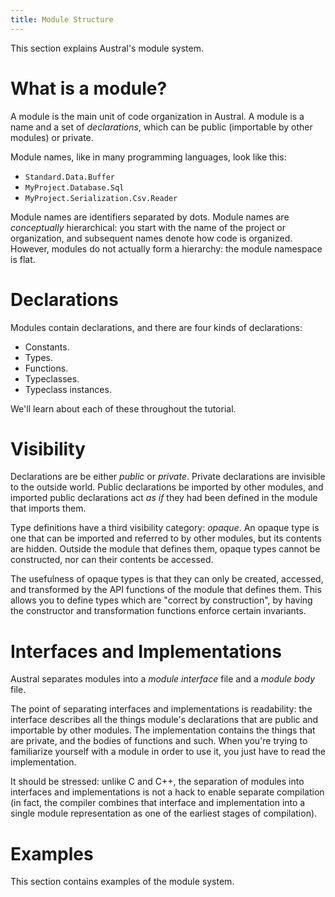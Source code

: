 ```yaml
---
title: Module Structure
---
```


This section explains Austral's module system.

# What is a module?

A module is the main unit of code organization in Austral. A module is a name
and a set of _declarations_, which can be public (importable by other modules)
or private.

Module names, like in many programming languages, look like this:

- `Standard.Data.Buffer`
- `MyProject.Database.Sql`
- `MyProject.Serialization.Csv.Reader`

Module names are identifiers separated by dots. Module names are _conceptually_
hierarchical: you start with the name of the project or organization, and
subsequent names denote how code is organized. However, modules do not actually
form a hierarchy: the module namespace is flat.

# Declarations

Modules contain declarations, and there are four kinds of declarations:

- Constants.
- Types.
- Functions.
- Typeclasses.
- Typeclass instances.

We'll learn about each of these throughout the tutorial.

# Visibility

Declarations are be either _public_ or _private_. Private declarations are
invisible to the outside world. Public declarations be imported by other
modules, and imported public declarations act _as if_ they had been defined in
the module that imports them.

Type definitions have a third visibility category: _opaque_. An opaque type is
one that can be imported and referred to by other modules, but its contents are
hidden. Outside the module that defines them, opaque types cannot be
constructed, nor can their contents be accessed.

The usefulness of opaque types is that they can only be created, accessed, and
transformed by the API functions of the module that defines them. This allows
you to define types which are "correct by construction", by having the
constructor and transformation functions enforce certain invariants.

# Interfaces and Implementations

Austral separates modules into a _module interface_ file and a _module body_
file.

The point of separating interfaces and implementations is readability: the
interface describes all the things module's declarations that are public and
importable by other modules. The implementation contains the things that are
private, and the bodies of functions and such. When you're trying to familiarize
yourself with a module in order to use it, you just have to read the
implementation.

It should be stressed: unlike C and C++, the separation of modules into
interfaces and implementations is not a hack to enable separate compilation (in
fact, the compiler combines that interface and implementation into a single
module representation as one of the earliest stages of compilation).

# Examples

This section contains examples of the module system.
